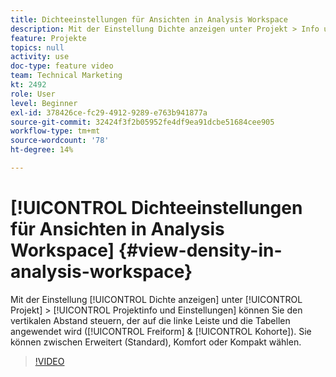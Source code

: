```yaml
---
title: Dichteeinstellungen für Ansichten in Analysis Workspace
description: Mit der Einstellung Dichte anzeigen unter Projekt > Info und Einstellungen können Sie den vertikalen Abstand steuern, der auf die linke Leiste und auf Tabellen (Freiform und Kohorte) angewendet wird. Sie können zwischen Erweitert (Standard), Komfort oder Kompakt wählen.
feature: Projekte
topics: null
activity: use
doc-type: feature video
team: Technical Marketing
kt: 2492
role: User
level: Beginner
exl-id: 378426ce-fc29-4912-9289-e763b941877a
source-git-commit: 32424f3f2b05952fe4df9ea91dcbe51684cee905
workflow-type: tm+mt
source-wordcount: '78'
ht-degree: 14%

---
```


# [!UICONTROL Dichteeinstellungen für Ansichten in Analysis Workspace] {#view-density-in-analysis-workspace}

Mit der Einstellung [!UICONTROL Dichte anzeigen] unter [!UICONTROL Projekt] > [!UICONTROL Projektinfo und Einstellungen] können Sie den vertikalen Abstand steuern, der auf die linke Leiste und die Tabellen angewendet wird ([!UICONTROL Freiform] &amp; [!UICONTROL Kohorte]). Sie können zwischen Erweitert (Standard), Komfort oder Kompakt wählen.

>[!VIDEO](https://video.tv.adobe.com/v/25963/?quality=12)
